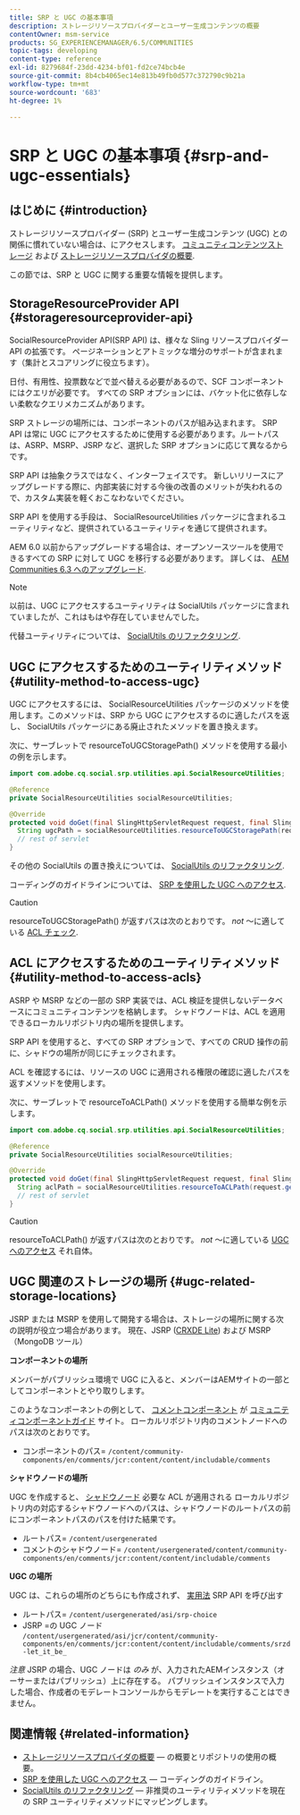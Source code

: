 ```yaml
---
title: SRP と UGC の基本事項
description: ストレージリソースプロバイダーとユーザー生成コンテンツの概要
contentOwner: msm-service
products: SG_EXPERIENCEMANAGER/6.5/COMMUNITIES
topic-tags: developing
content-type: reference
exl-id: 8279684f-23dd-4234-bf01-fd2ce74bcb4e
source-git-commit: 8b4cb4065ec14e813b49fb0d577c372790c9b21a
workflow-type: tm+mt
source-wordcount: '683'
ht-degree: 1%

---
```


# SRP と UGC の基本事項 {#srp-and-ugc-essentials}

## はじめに {#introduction}

ストレージリソースプロバイダー (SRP) とユーザー生成コンテンツ (UGC) との関係に慣れていない場合は、にアクセスします。 [コミュニティコンテンツストレージ](working-with-srp.md) および [ストレージリソースプロバイダの概要](srp.md).

この節では、SRP と UGC に関する重要な情報を提供します。

## StorageResourceProvider API {#storageresourceprovider-api}

SocialResourceProvider API(SRP API) は、様々な Sling リソースプロバイダー API の拡張です。 ページネーションとアトミックな増分のサポートが含まれます（集計とスコアリングに役立ちます）。

日付、有用性、投票数などで並べ替える必要があるので、SCF コンポーネントにはクエリが必要です。 すべての SRP オプションには、バケット化に依存しない柔軟なクエリメカニズムがあります。

SRP ストレージの場所には、コンポーネントのパスが組み込まれます。 SRP API は常に UGC にアクセスするために使用する必要があります。ルートパスは、ASRP、MSRP、JSRP など、選択した SRP オプションに応じて異なるからです。

SRP API は抽象クラスではなく、インターフェイスです。 新しいリリースにアップグレードする際に、内部実装に対する今後の改善のメリットが失われるので、カスタム実装を軽くおこなわないでください。

SRP API を使用する手段は、 SocialResourceUtilities パッケージに含まれるユーティリティなど、提供されているユーティリティを通じて提供されます。

AEM 6.0 以前からアップグレードする場合は、オープンソースツールを使用できるすべての SRP に対して UGC を移行する必要があります。 詳しくは、 [AEM Communities 6.3 へのアップグレード](upgrade.md).

>[!NOTE]
>
>以前は、UGC にアクセスするユーティリティは SocialUtils パッケージに含まれていましたが、これはもはや存在していませんでした。
>
>代替ユーティリティについては、 [SocialUtils のリファクタリング](socialutils.md).

## UGC にアクセスするためのユーティリティメソッド {#utility-method-to-access-ugc}

UGC にアクセスするには、 SocialResourceUtilities パッケージのメソッドを使用します。このメソッドは、SRP から UGC にアクセスするのに適したパスを返し、 SocialUtils パッケージにある廃止されたメソッドを置き換えます。

次に、サーブレットで resourceToUGCStoragePath() メソッドを使用する最小の例を示します。

```java
import com.adobe.cq.social.srp.utilities.api.SocialResourceUtilities;

@Reference
private SocialResourceUtilities socialResourceUtilities;

@Override
protected void doGet(final SlingHttpServletRequest request, final SlingHttpServletResponse response) throws ServletException, IOException {
  String ugcPath = socialResourceUtilities.resourceToUGCStoragePath(request.getResource());
  // rest of servlet
}
```

その他の SocialUtils の置き換えについては、 [SocialUtils のリファクタリング](socialutils.md).

コーディングのガイドラインについては、 [SRP を使用した UGC へのアクセス](accessing-ugc-with-srp.md).

>[!CAUTION]
>
>resourceToUGCStoragePath() が返すパスは次のとおりです。 *not* ～に適している [ACL チェック](srp.md#for-access-control-acls).

## ACL にアクセスするためのユーティリティメソッド {#utility-method-to-access-acls}

ASRP や MSRP などの一部の SRP 実装では、ACL 検証を提供しないデータベースにコミュニティコンテンツを格納します。 シャドウノードは、ACL を適用できるローカルリポジトリ内の場所を提供します。

SRP API を使用すると、すべての SRP オプションで、すべての CRUD 操作の前に、シャドウの場所が同じにチェックされます。

ACL を確認するには、リソースの UGC に適用される権限の確認に適したパスを返すメソッドを使用します。

次に、サーブレットで resourceToACLPath() メソッドを使用する簡単な例を示します。

```java
import com.adobe.cq.social.srp.utilities.api.SocialResourceUtilities;

@Reference
private SocialResourceUtilities socialResourceUtilities;

@Override
protected void doGet(final SlingHttpServletRequest request, final SlingHttpServletResponse response) throws ServletException, IOException {
  String aclPath = socialResourceUtilities.resourceToACLPath(request.getResource());
  // rest of servlet
}
```

>[!CAUTION]
>
>resourceToACLPath() が返すパスは次のとおりです。 *not* ～に適している [UGC へのアクセス](#utility-method-to-access-acls) それ自体。

## UGC 関連のストレージの場所 {#ugc-related-storage-locations}

JSRP または MSRP を使用して開発する場合は、ストレージの場所に関する次の説明が役立つ場合があります。 現在、JSRP ([CRXDE Lite](../../help/sites-developing/developing-with-crxde-lite.md)) および MSRP（MongoDB ツール）

**コンポーネントの場所**

メンバーがパブリッシュ環境で UGC に入ると、メンバーはAEMサイトの一部としてコンポーネントとやり取りします。

このようなコンポーネントの例として、 [コメントコンポーネント](http://localhost:4502/content/community-components/en/comments.html) が [コミュニティコンポーネントガイド](components-guide.md) サイト。 ローカルリポジトリ内のコメントノードへのパスは次のとおりです。

* コンポーネントのパス= `/content/community-components/en/comments/jcr:content/content/includable/comments`

**シャドウノードの場所**

UGC を作成すると、 [シャドウノード](srp.md#about-shadow-nodes-in-jcr) 必要な ACL が適用される ローカルリポジトリ内の対応するシャドウノードへのパスは、シャドウノードのルートパスの前にコンポーネントパスのパスを付けた結果です。

* ルートパス= `/content/usergenerated`
* コメントのシャドウノード= `/content/usergenerated/content/community-components/en/comments/jcr:content/content/includable/comments`

**UGC の場所**

UGC は、これらの場所のどちらにも作成されず、 [実用法](#utility-method-to-access-ugc) SRP API を呼び出す

* ルートパス= `/content/usergenerated/asi/srp-choice`
* JSRP =の UGC ノード `/content/usergenerated/asi/jcr/content/community-components/en/comments/jcr:content/content/includable/comments/srzd-let_it_be_`

*注意* JSRP の場合、UGC ノードは *のみ* が、入力されたAEMインスタンス（オーサーまたはパブリッシュ）上に存在する。 パブリッシュインスタンスで入力した場合、作成者のモデレートコンソールからモデレートを実行することはできません。

## 関連情報 {#related-information}

* [ストレージリソースプロバイダの概要](srp.md)  — の概要とリポジトリの使用の概要。
* [SRP を使用した UGC へのアクセス](accessing-ugc-with-srp.md)  — コーディングのガイドライン。
* [SocialUtils のリファクタリング](socialutils.md)  — 非推奨のユーティリティメソッドを現在の SRP ユーティリティメソッドにマッピングします。
